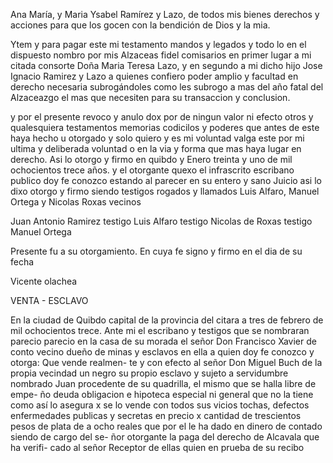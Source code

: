 Ana María, y Maria Ysabel Ramírez y Lazo, de todos mis bienes derechos y acciones para que los gocen con la bendición de Dios y la mia.

Ytem y para pagar este mi testamento mandos y legados y todo lo en el dispuesto nombro por mis Alzaceas fidel comisarios en primer lugar a mi citada consorte Doña Maria Teresa Lazo, y en segundo a mi dicho hijo Jose Ignacio Ramirez y Lazo a quienes confiero poder amplio y facultad en derecho necesaria subrogándoles como les subrogo a mas del año fatal del Alzaceazgo el mas que necesiten para su transaccion y conclusion.

y por el presente revoco y anulo dox por de ningun valor ni efecto otros y qualesquiera testamentos memorias codicilos y poderes que antes de este haya hecho u otorgado y solo quiero y es mi voluntad valga este por mi ultima y deliberada voluntad o en la via y forma que mas haya lugar en derecho. Asi lo otorgo y firmo en quibdo y Enero treinta y uno de mil ochocientos trece años. y el otorgante quexo el infrascrito escribano publico doy fe conozco estando al parecer en su entero y sano Juicio asi lo dixo otorgo y firmo siendo testigos rogados y llamados Luis Alfaro, Manuel Ortega y Nicolas Roxas vecinos

Juan Antonio Ramirez
testigo Luis Alfaro
testigo Nicolas de Roxas
testigo Manuel Ortega

Presente fu a su otorgamiento. En cuya fe signo y firmo en el dia de su fecha

Vicente olachea

VENTA - ESCLAVO

En la ciudad de Quibdo capital de la provincia del citara a tres de febrero de mil ochocientos trece. Ante mi el escribano y testigos que se nombraran parecio parecio en la casa de su morada el señor Don Francisco Xavier de conto vecino dueño de minas y esclavos en ella a quien doy fe conozco y otorga: Que vende realmen- te y con efecto al señor Don Miguel Buch de la propia vecindad un negro su propio esclavo y sujeto a servidumbre nombrado Juan procedente de su quadrilla, el mismo que se halla libre de empe- ño deuda obligacion e hipoteca especial ni general que no la tiene como así lo asegura x se lo vende con todos sus vicios tochas, defectos enfermedades publicas y secretas en precio x cantidad de trescientos pesos de plata de a ocho reales que por el le ha dado en dinero de contado siendo de cargo del se- ñor otorgante la paga del derecho de Alcavala que ha verifi- cado al señor Receptor de ellas quien en prueba de su recibo